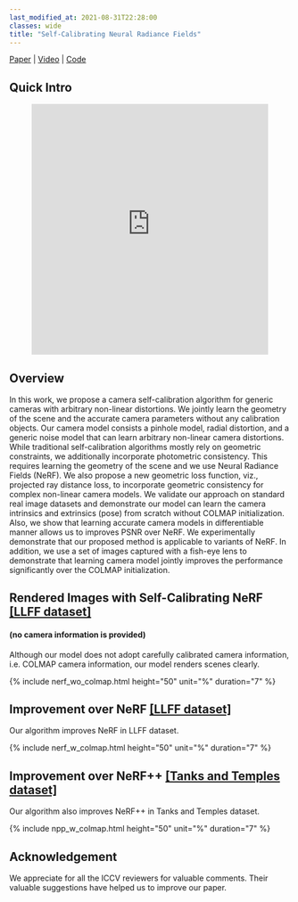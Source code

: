 ```yaml
---
last_modified_at: 2021-08-31T22:28:00
classes: wide
title: "Self-Calibrating Neural Radiance Fields"
---
```


[Paper](https://arxiv.org/abs/2108.13826) | [Video](https://www.youtube.com/embed/wsjx6geduvk) | [Code](https://github.com/POSTECH-CVLab/SCNeRF)

## Quick Intro

<center>
<figure class="video_container">
  <iframe src="https://www.youtube.com/watch?v=wsjx6geduvk" frameborder="0" allowfullscreen="true" width="100%" style="min-height: 450px;"> </iframe>
</figure>
</center>

## Overview

In this work, we propose a camera self-calibration algorithm for generic cameras with arbitrary non-linear distortions. We jointly learn the geometry of the scene and the accurate camera parameters without any calibration objects. Our camera model consists a pinhole model, radial distortion, and a generic noise model that can learn arbitrary non-linear camera distortions. While traditional self-calibration algorithms mostly rely on geometric constraints, we additionally incorporate photometric consistency. This requires learning the geometry of the scene and we use Neural Radiance Fields (NeRF). We also propose a new geometric loss function, viz., projected ray distance loss, to incorporate geometric consistency for complex non-linear camera models. We validate our approach on standard real image datasets and demonstrate our model can learn the camera intrinsics and extrinsics (pose) from scratch without COLMAP initialization. Also, we show that learning accurate camera models in differentiable manner allows us to improves PSNR over NeRF. We experimentally demonstrate that our proposed method is applicable to variants of NeRF. In addition, we use a set of images captured with a fish-eye lens to demonstrate that learning camera model jointly improves the performance significantly over the COLMAP initialization.

## Rendered Images with Self-Calibrating NeRF [[LLFF dataset]](https://github.com/Fyusion/LLFF)
#### (no camera information is provided)

Although our model does not adopt carefully calibrated camera information, i.e. COLMAP camera information, our model renders scenes clearly. 

{% include nerf_wo_colmap.html height="50" unit="%" duration="7" %}

## Improvement over NeRF [[LLFF dataset]](https://github.com/Fyusion/LLFF)

Our algorithm improves NeRF in LLFF dataset. 

{% include nerf_w_colmap.html height="50" unit="%" duration="7" %}

## Improvement over NeRF++ [[Tanks and Temples dataset]](https://www.tanksandtemples.org/)

Our algorithm also improves NeRF++ in Tanks and Temples dataset. 

{% include npp_w_colmap.html height="50" unit="%" duration="7" %}

## Acknowledgement

We appreciate for all the ICCV reviewers for valuable comments. Their valuable suggestions have helped us to improve our paper.
